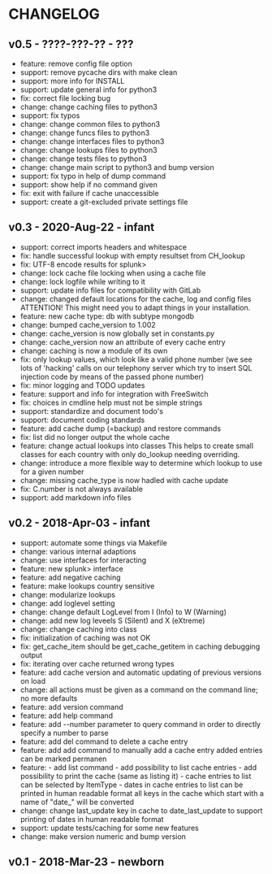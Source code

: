 CHANGELOG
=========

v0.5    - ????-???-??   - ???
-----------------------------

- feature: remove config file option
- support: remove pycache dirs with make clean
- support: more info for INSTALL
- support: update general info for python3
- fix:     correct file locking bug
- change:  change caching files to python3
- support: fix typos
- change:  change common files to python3
- change:  change funcs files to python3
- change:  change interfaces files to python3
- change:  change lookups files to python3
- change:  change tests files to python3
- change:  change main script to python3 and bump version
- support: fix typo in help of dump command
- support: show help if no command given
- fix:     exit with failure if cache unaccessible
- support: create a git-excluded private settings file

v0.3    - 2020-Aug-22   - infant
--------------------------------

- support: correct imports headers and whitespace
- fix:     handle successful lookup with empty resultset from
           CH_lookup
- fix:     UTF-8 encode results for splunk>
- change:  lock cache file locking when using a cache file
- change:  lock logfile while writing to it
- support: update info files for compatibility with GitLab
- change:  changed default locations for the cache, log and
           config files
           ATTENTION!
           This might need you to adapt things in your
           installation.
- feature: new cache type: db with subtype mongodb
- change:  bumped cache_version to 1.002
- change:  cache_version is now globally set in constants.py
- change:  cache_version now an attribute of every cache entry
- change:  caching is now a module of its own
- fix:     only lookup values, which look like a valid phone number
           (we see lots of 'hacking' calls on our telephony server
            which try to insert SQL injection code by means of the
            passed phone number)
- fix:     minor logging and TODO updates
- feature: support and info for integration with FreeSwitch
- fix:     choices in cmdline help must not be simple strings
- support: standardize and document todo's
- support: document coding standards
- feature: add cache dump (=backup) and restore commands
- fix:     list did no longer output the whole cache
- feature: change actual lookups into classes
           This helps to create small classes for each country
           with only do_lookup needing overriding.
- change:  introduce a more flexible way to determine
           which lookup to use for a given number
- change:  missing cache_type is now hadled with cache update
- fix:     C.number is not always available
- support: add markdown info files


v0.2    - 2018-Apr-03 - infant
------------------------------

- support: automate some things via Makefile
- change:  various internal adaptions
- change:  use interfaces for interacting
- feature: new splunk> interface
- feature: add negative caching
- feature: make lookups country sensitive
- change:  modularize lookups
- change:  add loglevel setting
- change:  change default LogLevel from I (Info) to W (Warning)
- change:  add new log leveels S (Silent) and X (eXtreme)
- change:  change caching into class
- fix:     initialization of caching was not OK
- fix:     get_cache_item should be get_cache_getitem in
           caching debugging output
- fix:     iterating over cache returned wrong types
- feature: add cache version and automatic updating of
           previous versions on load
- change:  all actions must be given as a command on the
           command line; no more defaults
- feature: add version command
- feature: add help command
- feature: add --number parameter to query command in order
           to directly specify a number to parse
- feature: add del command to delete a cache entry
- feature: add add command to manually add a cache entry
           added entries can be marked permanen
- feature: - add list command
           - add possibility to list cache entries
           - add possibility to print the cache (same as
             listing it)
           - cache entries to list can be selected by ItemType
           - dates in cache entries to list can be printed in
             human readable format
             all keys in the cache which start with a name
             of "date_" will be converted
- change:  change last_update key in cache to date_last_update
           to support printing of dates in human readable
           format
- support: update tests/caching for some new features
- change:  make version numeric and bump version



v0.1    - 2018-Mar-23   - newborn
---------------------------------
